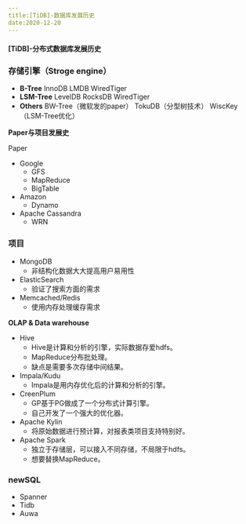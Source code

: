 ```yaml
---
title:[TiDB]-数据库发展历史
date:2020-12-20
---
```




#### [TiDB]-分布式数据库发展历史



### **存储引擎（Stroge engine）**

- **B-Tree**
  InnoDB
  LMDB
  WiredTiger
- **LSM-Tree**
  LevelDB
  RocksDB
  WiredTiger
- **Others**
  BW-Tree（微软发的paper）
  TokuDB（分型树技术）
  WiscKey（LSM-Tree优化）

**Paper与项目发展史**

Paper

- Google
  - GFS
  - MapReduce
  - BigTable
- Amazon
  - Dynamo
- Apache Cassandra
  - WRN



### 项目

- MongoDB
  - 非结构化数据大大提高用户易用性
- ElasticSearch
  - 验证了搜索方面的需求
- Memcached/Redis
  - 使用内存处理缓存需求

**OLAP & Data warehouse**

- Hive
  - Hive是计算和分析的引擎，实际数据存爱hdfs。
  - MapReduce分布批处理。
  - 缺点是需要多次存储中间结果。
- Impala/Kudu
  - Impala是用内存优化后的计算和分析的引擎。
- CreenPlum
  - GP基于PG做成了一个分布式计算引擎。
  - 自己开发了一个强大的优化器。
- Apache Kylin
  - 将原始数据进行预计算，对报表类项目支持特别好。
- Apache Spark
  - 独立于存储层，可以接入不同存储，不局限于hdfs。
  - 想要替换MapReduce。



### **newSQL**

- Spanner
- Tidb
- Auwa
